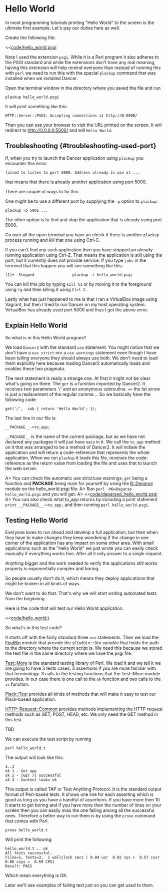 # Hello World

In most programming tutorials printing "Hello World" to the screen is the ultimate first example. Let's pay our duties here as well.

Create the following file:

<<[code/hello_world.psgi](code/hello_world.psgi)

Note I used the extension `psgi`. While it is a Perl program it also adheres to the PSGI standard and while file extensions
don't have any real meaning, having this extension will help remind everyone than instead of running this with `perl` we need
to run this with the special `plackup` command that was installed when we installed Dancer.

Open the terminal window in the directory where you saved the file and run

```
plackup hello_world.psgi
```

It will print something like this:

```
HTTP::Server::PSGI: Accepting connections at http://0:5000/
```

Then you can use your browser to visit the URL printed on the screen. It will redirect to http://0.0.0.0:5000/
and will `Hello World`.

## Troubleshooting {#troubleshooting-used-port}

If, when you try to launch the Dancer application using `plackup` you encounter this error:

```
failed to listen to port 5000: Address already in use at ...
```

that means that there is already another application using port 5000.

There are couple of ways to fix this:

One might be to use a different port by supplying the `-p` option to `plackup`:

```
plackup -p 5001 ...
```

The other option is to find and stop the application that is already using port 5000.

Go over all the open terminal you have an check if there is another `plackup` process running and kill that one using Ctrl-C.

If you can't find any such application then you have stopped an already running application using Ctrl-Z. That means the application
is still using the port, but it currently does not provide service. If you type `jobs` in the terminal that this happen
you will see something like this:

```
[1]+  Stopped                 plackup -r hello_world.psgi
```

You can kill this job by typing `kill %1` or by moving it to the foreground using `fg` and then killing it using `Ctrl-C`.

Lastly what has just happened to me is that I ran a VirtualBox image using Vagrant, but then I tried to run Dancer on my host
operating system. VirtualBox has already used port 5000 and thus I got the above error.

## Explain Hello World

So what is in this Hello World program?

We load `Dancer2` with the standard `use` statement.
You might notice that we don't have a `use strict` nor a `use warnings` statement even though I have been telling everyone they should always use both.
We don't need to load them explicitly here because loading Dancer2 automatically loads and enables these two pragmata.

The next statement is really a strange one. At first it might not be clear what's going on there. The `get` is a function imported by Dancer2.
It receives two parameters '/' and an anonymous subroutine. `=>` the fat arrow is just a replacement of the regular comma `,`.
So we basically have the following code:

```
get('/',  sub { return 'Hello World'; });
```

The last line  in our file is:

```
__PACKAGE__->to_app;
```

`__PACKAGE__` is the name of the current package, but as we have not declared any packages it will just have `main` in it.
We call the `to_app` method on it that was arranged to be a method of Dancer2. It will initiate the application and will return
a code-reference that represents the whole application. When we run `plackup` it loads this file, receives the code-reference as the
return value from loading the file and uses that to launch the web server.


A> You can check the automatic use strict/use warnings, `get` being a function and __PACKAGE__ being main for yourself by using the [B::Deparse](https://metacpan.org/pod/B::Deparse) module on the hello_world.psgi file:
A> Run `perl -MO=Deparse hello_world.psgi` and you will get:
A> <<[code/deparsed_hello_world.psgi](code/deparsed_hello_world.psgi)
A> You can also check what to_app returns by including a print statement `print __PACKAGE__->to_app;` and then running `perl hello_world.psgi`.


## Testing Hello World

Everyone loves to run ahead and develop a full application, but then when they have to make changes they keep wondering if the
change in one corner of the application has any impact on some other area. With small applications such as the "Hello World"
we just wrote you can easily check manually if everything works fine. After all it only answer to a single request.

Anything bigger and the work needed to verify the applications still works properly is exponentially complex and boring.

So people usually don't do it, which means they deploy applications that might be broken in all kinds of ways.

We don't want to do that. That's why we will start writing automated tests from the beginning.

Here is the code that will test our Hello World application.

<<[code/hello_world.t](code/hello_world.t)

So what's in this test code?

It starts off with the fairly standard three `use` statements. Then we load the [FindBin](https://metacpan.org/pod/FindBin) module that provide the
`$FindBin::Bin` variable that holds the path to the directory where the current script is. We need this because
we stored the test file in the same directory where we have the psgi file. 

[Test::More](https://metacpan.org/pod/Test::More) is  the standard testing library of Perl. We load it and we tell it we are going to have 3 tests cases.
3 assertions if you are more familiar with that terminology. 3 calls to the testing functions that the Test::More
module provides. In our case there is one call to the `ok` function and two calls to the `is` function.

[Plack::Test](https://metacpan.org/pod/Plack::Test) provides all kinds of methods that will make it easy to test our Plack-based application.


[HTTP::Request::Common](https://metacpan.org/pod/HTTP::Request::Common) provides methods implementing the HTTP request methods such as GET, POST, HEAD, etc.
We only need the GET method in this test.

TBD

We can execute the test script by running

```
perl hello_world.t
```

The output will look like this:

```
1..3
ok 1 - Got app
ok 2 - [GET /] successful
ok 3 - Content looks ok
```

This output is called TAP or Test Anything Protocol. It is the standard output format of Perl-based tests. It shows one line for each asserting which is good
as long as you have a handful of assertions. If you have more then 10 it starts to get boring and if you have more than the number of lines on your screen then
you can easily miss the one failing among all the successful ones. Therefore a better way to run them is by using the `prove` command that comes with Perl.

```
prove hello_world.t
```

Will print the following:

```
hello_world.t .. ok
All tests successful.
Files=1, Tests=3,  1 wallclock secs ( 0.04 usr  0.02 sys +  0.57 cusr  0.06 csys =  0.69 CPU)
Result: PASS
```

Which mean everything is OK.

Later we'll see examples of failing test just so you can get used to them.

